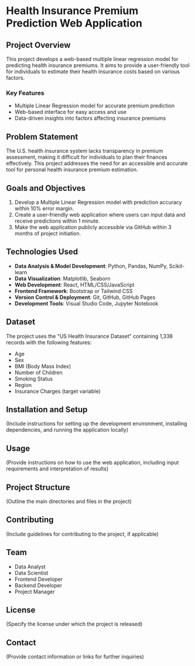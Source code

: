 # Health Insurance Premium Prediction Web Application

## Project Overview

This project develops a web-based multiple linear regression model for predicting health insurance premiums. It aims to provide a user-friendly tool for individuals to estimate their health insurance costs based on various factors.

### Key Features

- Multiple Linear Regression model for accurate premium prediction
- Web-based interface for easy access and use
- Data-driven insights into factors affecting insurance premiums

## Problem Statement

The U.S. health insurance system lacks transparency in premium assessment, making it difficult for individuals to plan their finances effectively. This project addresses the need for an accessible and accurate tool for personal health insurance premium estimation.

## Goals and Objectives

1. Develop a Multiple Linear Regression model with prediction accuracy within 10% error margin.
2. Create a user-friendly web application where users can input data and receive predictions within 1 minute.
3. Make the web application publicly accessible via GitHub within 3 months of project initiation.

## Technologies Used

- **Data Analysis & Model Development**: Python, Pandas, NumPy, Scikit-learn
- **Data Visualization**: Matplotlib, Seaborn
- **Web Development**: React, HTML/CSS/JavaScript
- **Frontend Framework**: Bootstrap or Tailwind CSS
- **Version Control & Deployment**: Git, GitHub, GitHub Pages
- **Development Tools**: Visual Studio Code, Jupyter Notebook

## Dataset

The project uses the "US Health Insurance Dataset" containing 1,338 records with the following features:
- Age
- Sex
- BMI (Body Mass Index)
- Number of Children
- Smoking Status
- Region
- Insurance Charges (target variable)

## Installation and Setup

(Include instructions for setting up the development environment, installing dependencies, and running the application locally)

## Usage

(Provide instructions on how to use the web application, including input requirements and interpretation of results)

## Project Structure

(Outline the main directories and files in the project)

## Contributing

(Include guidelines for contributing to the project, if applicable)

## Team

- Data Analyst
- Data Scientist
- Frontend Developer
- Backend Developer
- Project Manager

## License

(Specify the license under which the project is released)

## Contact

(Provide contact information or links for further inquiries)